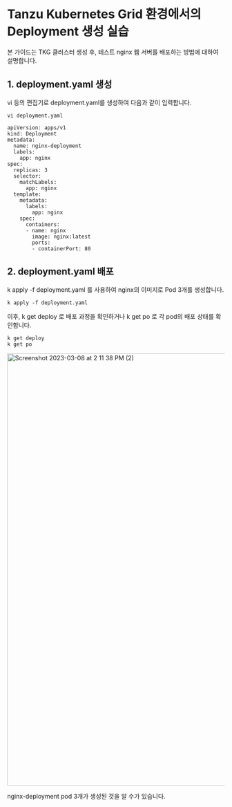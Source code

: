 # Tanzu Kubernetes Grid 환경에서의 Deployment 생성 실습
본 가이드는 TKG 클러스터 생성 후, 테스트 nginx 웹 서버를 배포하는 방법에 대하여 설명합니다.


## 1. deployment.yaml 생성
vi 등의 편집기로 deployment.yaml를 생성하여 다음과 같이 입력합니다.
~~~
vi deployment.yaml
~~~
~~~
apiVersion: apps/v1
kind: Deployment
metadata:
  name: nginx-deployment
  labels:
    app: nginx
spec:
  replicas: 3
  selector:
    matchLabels:
      app: nginx
  template:
    metadata:
      labels:
        app: nginx
    spec:
      containers:
      - name: nginx
        image: nginx:latest
        ports:
        - containerPort: 80
~~~

## 2. deployment.yaml 배포
k apply -f deployment.yaml 를 사용하여 nginx의 이미지로 Pod 3개를 생성합니다.

~~~
k apply -f deployment.yaml
~~~

이후, k get deploy 로 배포 과정을 확인하거나 k get po 로 각 pod의 배포 상태를 확인합니다.
~~~
k get deploy
k get po
~~~

<img width="1000" alt="Screenshot 2023-03-08 at 2 11 38 PM (2)" src="https://user-images.githubusercontent.com/30145956/223756631-c52550b5-007f-462b-b78e-26bc46da8729.png">

nginx-deployment pod 3개가 생성된 것을 알 수가 있습니다.
